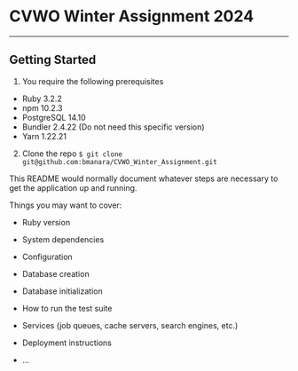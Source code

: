 # CVWO Winter Assignment 2024
---

## Getting Started 
1. You require the following prerequisites
- Ruby 3.2.2
- npm 10.2.3
- PostgreSQL 14.10
- Bundler 2.4.22 (Do not need this specific version)
- Yarn 1.22.21

2. Clone the repo
`$ git clone git@github.com:bmanara/CVWO_Winter_Assignment.git`


This README would normally document whatever steps are necessary to get the
application up and running.

Things you may want to cover:

* Ruby version

* System dependencies

* Configuration

* Database creation

* Database initialization

* How to run the test suite

* Services (job queues, cache servers, search engines, etc.)

* Deployment instructions

* ...

